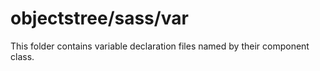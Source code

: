 # objectstree/sass/var

This folder contains variable declaration files named by their component class.
